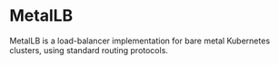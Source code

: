 # MetalLB

MetalLB is a load-balancer implementation for bare metal Kubernetes clusters, using standard routing protocols.
